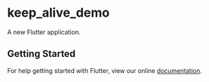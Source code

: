 # keep_alive_demo

A new Flutter application.

## Getting Started

For help getting started with Flutter, view our online
[documentation](https://flutter.io/).
